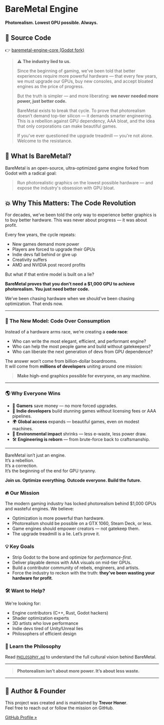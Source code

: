 # BareMetal Engine

**Photorealism. Lowest GPU possible. Always.**

## 🔗 Source Code  
👉 [baremetal-engine-core (Godot fork)](https://github.com/baremetal-engine/baremetal-engine-core)

> ⚠️ **The industry lied to us.**
> 
> Since the beginning of gaming, we've been told that better experiences require more powerful hardware — that every few years, we must upgrade our GPUs, buy new consoles, and accept bloated engines as the price of progress.
> 
> But the truth is simpler — and more liberating: **we never needed more power, just better code.**
> 
> BareMetal exists to break that cycle. To prove that photorealism doesn’t demand top-tier silicon — it demands smarter engineering. This is a rebellion against GPU dependency, AAA bloat, and the idea that only corporations can make beautiful games.
> 
> If you've ever questioned the upgrade treadmill — you're not alone. Welcome to the resistance.

## 🔧 What Is BareMetal?
BareMetal is an open-source, ultra-optimized game engine forked from Godot with a radical goal:

> Run photorealistic graphics on the lowest possible hardware — and expose the industry's obsession with GPU bloat.

## 💥 Why This Matters: The Code Revolution

For decades, we’ve been told the only way to experience better graphics is to buy better hardware. This was never about progress — it was about profit.

Every few years, the cycle repeats:
- New games demand more power
- Players are forced to upgrade their GPUs
- Indie devs fall behind or give up
- Creativity suffers
- AMD and NVIDIA post record profits

But what if that entire model is built on a lie?

**BareMetal proves that you don’t need a $1,000 GPU to achieve photorealism. You just need better code.**

We’ve been chasing hardware when we should’ve been chasing optimization. That ends now.

---

### 🧠 The New Model: Code Over Consumption

Instead of a hardware arms race, we’re creating a **code race**:
- Who can write the most elegant, efficient, and performant engine?
- Who can help the most people game and build without gatekeepers?
- Who can liberate the next generation of devs from GPU dependence?

The answer won’t come from billion-dollar boardrooms.  
It will come from **millions of developers** uniting around one mission:  
> **Make high-end graphics possible for everyone, on any machine.**

---

### 🌎 Why Everyone Wins

- 💸 **Gamers** save money — no more forced upgrades.
- 🚀 **Indie developers** build stunning games without licensing fees or AAA pipelines.
- 🌍 **Global access** expands — beautiful games, even on modest machines.
- 🔌 **Environmental impact** shrinks — less e-waste, less power draw.
- 🛠 **Engineering is reborn** — from brute-force back to craftsmanship.

---

BareMetal isn’t just an engine.  
It’s a rebellion.  
It’s a correction.  
It’s the beginning of the end for GPU tyranny.

**Join us. Optimize everything. Outcode everyone. Build the future.**

### 🔥 Our Mission

The modern gaming industry has locked photorealism behind $1,000 GPUs and wasteful engines. We believe:

- Optimization is more powerful than hardware.
- Photorealism should be possible on a GTX 1060, Steam Deck, or less.
- Game engines should empower creators — not gatekeep them.
- The upgrade treadmill is a lie. Let’s prove it.

### 💡 Key Goals

- Strip Godot to the bone and optimize for *performance-first*.
- Deliver playable demos with AAA visuals on mid-tier GPUs.
- Build a contributor community of rebels, engineers, and artists.
- Force the industry to reckon with the truth: **they've been wasting your hardware for profit**.

### 🛠 Want to Help?

We're looking for:

- Engine contributors (C++, Rust, Godot hackers)
- Shader optimization experts
- 3D artists who love performance
- Indie devs tired of Unity/Unreal lies
- Philosophers of efficient design

### 📜 Learn the Philosophy  
Read [`PHILOSOPHY.md`](./Philosophy.md) to understand the full cultural vision behind BareMetal.

---
> **Photorealism isn’t about more power. It’s about less waste.**

---

## 👤 Author & Founder

This project was created and is maintained by **Trevor Honer**.  
Feel free to reach out or follow the mission on GitHub.

[GitHub Profile »](https://github.com/baremetal-engine)


